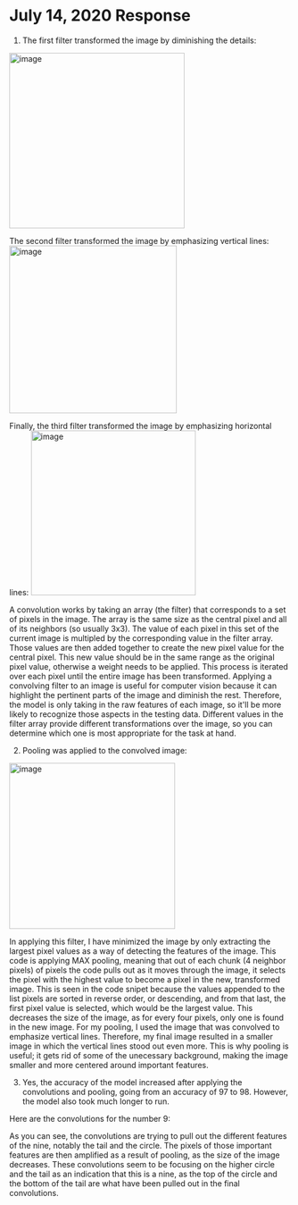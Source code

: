 # July 14, 2020 Response

1. The first filter transformed the image by diminishing the details:
<img width="314" alt="image" src="https://user-images.githubusercontent.com/67920492/87839014-05a35b80-c867-11ea-978e-59e24523ba55.png">

The second filter transformed the image by emphasizing vertical lines:
<img width="300" alt="image" src="https://user-images.githubusercontent.com/67920492/87839067-3a171780-c867-11ea-99f8-11cc0bb88f79.png">

Finally, the third filter transformed the image by emphasizing horizontal lines:
<img width="295" alt="image" src="https://user-images.githubusercontent.com/67920492/87839123-6b8fe300-c867-11ea-9d45-135c5c1f5066.png">

A convolution works by taking an array (the filter) that corresponds to a set of pixels in the image. The array is the same size as the central pixel and all of its neighbors (so usually 3x3). The value of each pixel in this set of the current image is multipled by the corresponding value in the filter array. Those values are then added together to create the new pixel value for the central pixel. This new value should be in the same range as the original pixel value, otherwise a weight needs to be applied. This process is iterated over each pixel until the entire image has been transformed. Applying a convolving filter to an image is useful for computer vision because it can highlight the pertinent parts of the image and diminish the rest. Therefore, the model is only taking in the raw features of each image, so it'll be more likely to recognize those aspects in the testing data. Different values in the filter array provide different transformations over the image, so you can determine which one is most appropriate for the task at hand.


2. Pooling was applied to the convolved image:
<img width="297" alt="image" src="https://user-images.githubusercontent.com/67920492/87840439-adbc2300-c86d-11ea-880a-6d862b38f89a.png">

In applying this filter, I have minimized the image by only extracting the largest pixel values as a way of detecting the features of the image. This code is applying MAX pooling, meaning that out of each chunk (4 neighbor pixels) of pixels the code pulls out as it moves through the image, it selects the pixel with the highest value to become a pixel in the new, transformed image. This is seen in the code snipet because the values appended to the list pixels are sorted in reverse order, or descending, and from that last, the first pixel value is selected, which would be the largest value. This decreases the size of the image, as for every four pixels, only one is found in the new image. For my pooling, I used the image that was convolved to emphasize vertical lines. Therefore, my final image resulted in a smaller image in which the vertical lines stood out even more. This is why pooling is useful; it gets rid of some of the unecessary background, making the image smaller and more centered around important features.


3. Yes, the accuracy of the model increased after applying the convolutions and pooling, going from an accuracy of 97 to 98. However, the model also took much longer to run. 

Here are the convolutions for the number 9:


As you can see, the convolutions are trying to pull out the different features of the nine, notably the tail and the circle. The pixels of those important features are then amplified as a result of pooling, as the size of the image decreases. These convolutions seem to be focusing on the higher circle and the tail as an indication that this is a nine, as the top of the circle and the bottom of the tail are what have been pulled out in the final convolutions.
